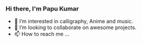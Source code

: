 ### Hi there, I'm Papu Kumar 
- 👀 I’m interested in calligraphy, Anime and music.
- 💞️ I’m looking to collaborate on awesome projects.
- 📫 How to reach me ...
